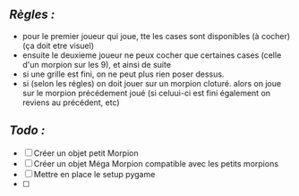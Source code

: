 ## *Règles :*

- pour le premier joueur qui joue, tte les cases sont disponibles (à cocher) (ça doit etre visuel)
- ensuite le deuxieme joueur ne peux cocher que certaines cases (celle d'un morpion sur les 9), et ainsi de suite
- si une grille est fini, on ne peut plus rien poser dessus.
- si (selon les régles) on doit jouer sur un morpion cloturé. alors on joue sur le morpion précédement joué (si celuui-ci est fini également on reviens au précédent, etc)

## *Todo :*

- [ ] Créer un objet petit Morpion 
- [ ] Créer un objet Méga Morpion compatible avec les petits morpions
- [ ] Mettre en place le setup pygame
- [ ]